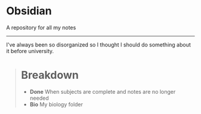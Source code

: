 # Obsidian
A repository for all my notes

---

I've always been so disorganized so I thought I should do something about it before university.

># Breakdown
>- **Done** When subjects are complete and notes are no longer needed
>- **Bio** My biology folder